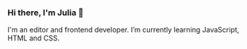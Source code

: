 ### Hi there, I'm Julia 👋 

I'm an editor and frontend developer. I’m currently learning JavaScript, HTML and CSS.



<!--
**JuliaKuvsh/JuliaKuvsh** is a ✨ _special_ ✨ repository because its `README.md` (this file) appears on your GitHub profile.
[![codewars](https://www.codewars.com/users/JuliaKuvsh/badges/large)](https://www.codewars.com/users/JuliaKuvsh)   
Here are some ideas to get you started:

- 🔭 I’m currently working on ...
- 🌱 I’m currently learning ...
- 👯 I’m looking to collaborate on ...
- 🤔 I’m looking for help with ...
- 💬 Ask me about ...
- 📫 How to reach me: ...
- 😄 Pronouns: ...
- ⚡ Fun fact: ...
-->
